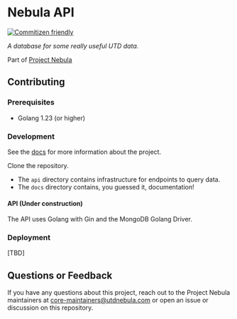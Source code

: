# Nebula API

[![Commitizen friendly](https://img.shields.io/badge/commitizen-friendly-brightgreen.svg)](http://commitizen.github.io/cz-cli/)

_A database for some really useful UTD data._

Part of [Project Nebula](https://about.utdnebula.com)

## Contributing

### Prerequisites

- Golang 1.23 (or higher)

### Development

See the [docs](docs/index.md) for more information about the project.

Clone the repository.

- The `api` directory contains infrastructure for endpoints to query data.
- The `docs` directory contains, you guessed it, documentation!

#### API (Under construction)

The API uses Golang with Gin and the MongoDB Golang Driver.

### Deployment

[TBD]

## Questions or Feedback

If you have any questions about this project, reach out to the Project Nebula
maintainers at core-maintainers@utdnebula.com or open an issue or discussion on
this repository.
